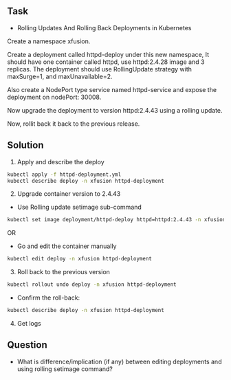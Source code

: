 ## Task

- Rolling Updates And Rolling Back Deployments in Kubernetes

Create a namespace xfusion. 

Create a deployment called httpd-deploy under this new namespace, 
It should have one container called httpd, use httpd:2.4.28 image and 3 replicas. 
The deployment should use RollingUpdate strategy with maxSurge=1, and 
maxUnavailable=2. 

Also create a NodePort type service named httpd-service and expose 
the deployment on nodePort: 30008.

Now upgrade the deployment to version httpd:2.4.43 using a rolling update.

Now, rollit back it back to the previous release.



## Solution

1. Apply and describe the deploy
```bash
kubectl apply -f httpd-deployment.yml
kubectl describe deploy -n xfusion httpd-deployment
```


2. Upgrade container version to 2.4.43

  - Use Rolling update setimage sub-command
```bash
kubectl set image deployment/httpd-deploy httpd=httpd:2.4.43 -n xfusion
```

OR

  - Go and edit the container manually
```bash
kubectl edit deploy -n xfusion httpd-deployment
```


3. Roll back to the previous version
```bash
kubectl rollout undo deploy -n xfusion httpd-deployment
```
  - Confirm the roll-back:
```bash
kubectl describe deploy -n xfusion httpd-deployment
```

4. Get logs



## Question
- What is difference/implication (if any) between editing deployments and using rolling setimage command? 